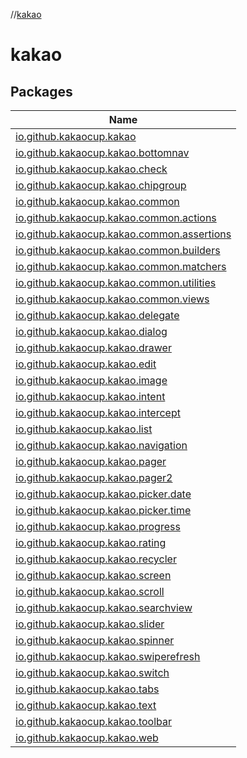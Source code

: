 //[kakao](index.md)



# kakao  


## Packages  
  
|  Name | 
|---|
| <a name="io.github.kakaocup.kakao////PointingToDeclaration/"></a>[io.github.kakaocup.kakao](kakao/io.github.kakaocup.kakao/index.md)|
| <a name="io.github.kakaocup.kakao.bottomnav////PointingToDeclaration/"></a>[io.github.kakaocup.kakao.bottomnav](kakao/io.github.kakaocup.kakao.bottomnav/index.md)|
| <a name="io.github.kakaocup.kakao.check////PointingToDeclaration/"></a>[io.github.kakaocup.kakao.check](kakao/io.github.kakaocup.kakao.check/index.md)|
| <a name="io.github.kakaocup.kakao.chipgroup////PointingToDeclaration/"></a>[io.github.kakaocup.kakao.chipgroup](kakao/io.github.kakaocup.kakao.chipgroup/index.md)|
| <a name="io.github.kakaocup.kakao.common////PointingToDeclaration/"></a>[io.github.kakaocup.kakao.common](kakao/io.github.kakaocup.kakao.common/index.md)|
| <a name="io.github.kakaocup.kakao.common.actions////PointingToDeclaration/"></a>[io.github.kakaocup.kakao.common.actions](kakao/io.github.kakaocup.kakao.common.actions/index.md)|
| <a name="io.github.kakaocup.kakao.common.assertions////PointingToDeclaration/"></a>[io.github.kakaocup.kakao.common.assertions](kakao/io.github.kakaocup.kakao.common.assertions/index.md)|
| <a name="io.github.kakaocup.kakao.common.builders////PointingToDeclaration/"></a>[io.github.kakaocup.kakao.common.builders](kakao/io.github.kakaocup.kakao.common.builders/index.md)|
| <a name="io.github.kakaocup.kakao.common.matchers////PointingToDeclaration/"></a>[io.github.kakaocup.kakao.common.matchers](kakao/io.github.kakaocup.kakao.common.matchers/index.md)|
| <a name="io.github.kakaocup.kakao.common.utilities////PointingToDeclaration/"></a>[io.github.kakaocup.kakao.common.utilities](kakao/io.github.kakaocup.kakao.common.utilities/index.md)|
| <a name="io.github.kakaocup.kakao.common.views////PointingToDeclaration/"></a>[io.github.kakaocup.kakao.common.views](kakao/io.github.kakaocup.kakao.common.views/index.md)|
| <a name="io.github.kakaocup.kakao.delegate////PointingToDeclaration/"></a>[io.github.kakaocup.kakao.delegate](kakao/io.github.kakaocup.kakao.delegate/index.md)|
| <a name="io.github.kakaocup.kakao.dialog////PointingToDeclaration/"></a>[io.github.kakaocup.kakao.dialog](kakao/io.github.kakaocup.kakao.dialog/index.md)|
| <a name="io.github.kakaocup.kakao.drawer////PointingToDeclaration/"></a>[io.github.kakaocup.kakao.drawer](kakao/io.github.kakaocup.kakao.drawer/index.md)|
| <a name="io.github.kakaocup.kakao.edit////PointingToDeclaration/"></a>[io.github.kakaocup.kakao.edit](kakao/io.github.kakaocup.kakao.edit/index.md)|
| <a name="io.github.kakaocup.kakao.image////PointingToDeclaration/"></a>[io.github.kakaocup.kakao.image](kakao/io.github.kakaocup.kakao.image/index.md)|
| <a name="io.github.kakaocup.kakao.intent////PointingToDeclaration/"></a>[io.github.kakaocup.kakao.intent](kakao/io.github.kakaocup.kakao.intent/index.md)|
| <a name="io.github.kakaocup.kakao.intercept////PointingToDeclaration/"></a>[io.github.kakaocup.kakao.intercept](kakao/io.github.kakaocup.kakao.intercept/index.md)|
| <a name="io.github.kakaocup.kakao.list////PointingToDeclaration/"></a>[io.github.kakaocup.kakao.list](kakao/io.github.kakaocup.kakao.list/index.md)|
| <a name="io.github.kakaocup.kakao.navigation////PointingToDeclaration/"></a>[io.github.kakaocup.kakao.navigation](kakao/io.github.kakaocup.kakao.navigation/index.md)|
| <a name="io.github.kakaocup.kakao.pager////PointingToDeclaration/"></a>[io.github.kakaocup.kakao.pager](kakao/io.github.kakaocup.kakao.pager/index.md)|
| <a name="io.github.kakaocup.kakao.pager2////PointingToDeclaration/"></a>[io.github.kakaocup.kakao.pager2](kakao/io.github.kakaocup.kakao.pager2/index.md)|
| <a name="io.github.kakaocup.kakao.picker.date////PointingToDeclaration/"></a>[io.github.kakaocup.kakao.picker.date](kakao/io.github.kakaocup.kakao.picker.date/index.md)|
| <a name="io.github.kakaocup.kakao.picker.time////PointingToDeclaration/"></a>[io.github.kakaocup.kakao.picker.time](kakao/io.github.kakaocup.kakao.picker.time/index.md)|
| <a name="io.github.kakaocup.kakao.progress////PointingToDeclaration/"></a>[io.github.kakaocup.kakao.progress](kakao/io.github.kakaocup.kakao.progress/index.md)|
| <a name="io.github.kakaocup.kakao.rating////PointingToDeclaration/"></a>[io.github.kakaocup.kakao.rating](kakao/io.github.kakaocup.kakao.rating/index.md)|
| <a name="io.github.kakaocup.kakao.recycler////PointingToDeclaration/"></a>[io.github.kakaocup.kakao.recycler](kakao/io.github.kakaocup.kakao.recycler/index.md)|
| <a name="io.github.kakaocup.kakao.screen////PointingToDeclaration/"></a>[io.github.kakaocup.kakao.screen](kakao/io.github.kakaocup.kakao.screen/index.md)|
| <a name="io.github.kakaocup.kakao.scroll////PointingToDeclaration/"></a>[io.github.kakaocup.kakao.scroll](kakao/io.github.kakaocup.kakao.scroll/index.md)|
| <a name="io.github.kakaocup.kakao.searchview////PointingToDeclaration/"></a>[io.github.kakaocup.kakao.searchview](kakao/io.github.kakaocup.kakao.searchview/index.md)|
| <a name="io.github.kakaocup.kakao.slider////PointingToDeclaration/"></a>[io.github.kakaocup.kakao.slider](kakao/io.github.kakaocup.kakao.slider/index.md)|
| <a name="io.github.kakaocup.kakao.spinner////PointingToDeclaration/"></a>[io.github.kakaocup.kakao.spinner](kakao/io.github.kakaocup.kakao.spinner/index.md)|
| <a name="io.github.kakaocup.kakao.swiperefresh////PointingToDeclaration/"></a>[io.github.kakaocup.kakao.swiperefresh](kakao/io.github.kakaocup.kakao.swiperefresh/index.md)|
| <a name="io.github.kakaocup.kakao.switch////PointingToDeclaration/"></a>[io.github.kakaocup.kakao.switch](kakao/io.github.kakaocup.kakao.switch/index.md)|
| <a name="io.github.kakaocup.kakao.tabs////PointingToDeclaration/"></a>[io.github.kakaocup.kakao.tabs](kakao/io.github.kakaocup.kakao.tabs/index.md)|
| <a name="io.github.kakaocup.kakao.text////PointingToDeclaration/"></a>[io.github.kakaocup.kakao.text](kakao/io.github.kakaocup.kakao.text/index.md)|
| <a name="io.github.kakaocup.kakao.toolbar////PointingToDeclaration/"></a>[io.github.kakaocup.kakao.toolbar](kakao/io.github.kakaocup.kakao.toolbar/index.md)|
| <a name="io.github.kakaocup.kakao.web////PointingToDeclaration/"></a>[io.github.kakaocup.kakao.web](kakao/io.github.kakaocup.kakao.web/index.md)|

